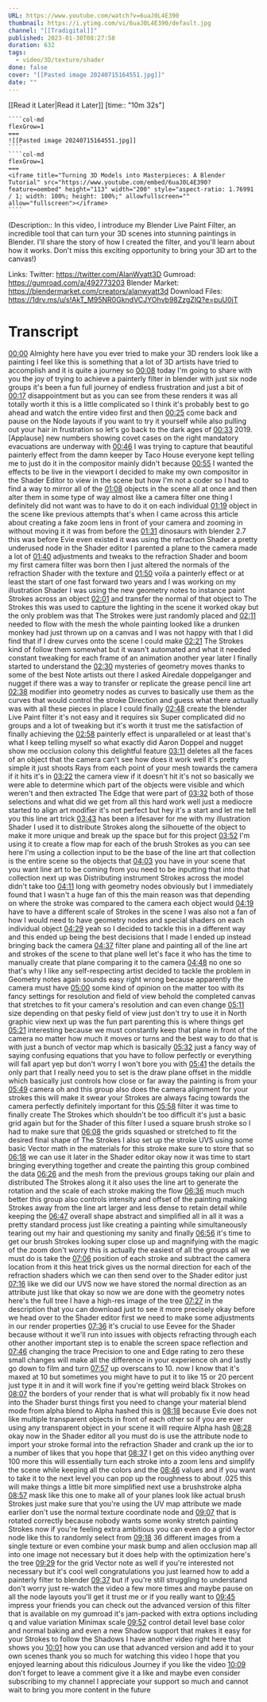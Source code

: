 ```yaml
---
URL: https://www.youtube.com/watch?v=6uaJ0L4E390
thumbnail: https://i.ytimg.com/vi/6uaJ0L4E390/default.jpg
channel: "[[Tradigital]]"
published: 2023-01-30T08:27:58
duration: 632
tags:
  - video/3D/texture/shader
done: false
cover: "[[Pasted image 20240715164551.jpg]]"
date: ""
---
```

[[Read it Later|Read it Later]] [time:: "10m 32s"]
`````col
````col-md
flexGrow=1
===
![[Pasted image 20240715164551.jpg]]
````
````col-md
flexGrow=1
===
<iframe title="Turning 3D Models into Masterpieces: A Blender Tutorial" src="https://www.youtube.com/embed/6uaJ0L4E390?feature=oembed" height="113" width="200" style="aspect-ratio: 1.76991 / 1; width: 100%; height: 100%;" allowfullscreen="" allow="fullscreen"></iframe>
````
`````
(Description:: In this video, I introduce my Blender Live Paint Filter, an incredible tool that can turn your 3D scenes into stunning paintings in Blender. I'll share the story of how I created the filter, and you'll learn about how it works. Don't miss this exciting opportunity to bring your 3D art to the canvas!)

Links: 
Twitter: https://twitter.com/AlanWyatt3D
Gumroad: https://gumroad.com/a/492773203
Blender Market: https://blendermarket.com/creators/alanwyatt3d
Download Files: https://1drv.ms/u/s!AkT_M95NR0GkndVCJYOhvb98ZzgZlQ?e=puU0jT

# Transcript
[00:00](https://www.youtube.com/watch?v=6uaJ0L4E390&t=0) Almighty here have you ever tried to make your 3D renders look like a painting I feel like this is something that a lot of 3D artists have tried to accomplish and it is quite a journey so 
[00:08](https://www.youtube.com/watch?v=6uaJ0L4E390&t=8) today I'm going to share with you the joy of trying to achieve a painterly filter in blender with just six node groups it's been a fun full journey of endless frustration and just a bit of 
[00:17](https://www.youtube.com/watch?v=6uaJ0L4E390&t=17) disappointment but as you can see from these renders it was all totally worth it this is a little complicated so I think it's probably best to go ahead and watch the entire video first and then 
[00:25](https://www.youtube.com/watch?v=6uaJ0L4E390&t=25) come back and pause on the Node layouts if you want to try it yourself while also pulling out your hair in frustration so let's go back to the dark ages of 
[00:33](https://www.youtube.com/watch?v=6uaJ0L4E390&t=33) 2019. [Applause] new numbers showing covet cases on the right mandatory evacuations are underway with 
[00:46](https://www.youtube.com/watch?v=6uaJ0L4E390&t=46) I was trying to capture that beautiful painterly effect from the damn keeper by Taco House everyone kept telling me to just do it in the compositor mainly didn't because 
[00:55](https://www.youtube.com/watch?v=6uaJ0L4E390&t=55) I wanted the effects to be live in the viewport I decided to make my own compositor in the Shader Editor to view in the scene but how I'm not a coder so I had to find a way to mirror all of the 
[01:08](https://www.youtube.com/watch?v=6uaJ0L4E390&t=68) objects in the scene all at once and then alter them in some type of way almost like a camera filter one thing I definitely did not want was to have to do it on each individual 
[01:19](https://www.youtube.com/watch?v=6uaJ0L4E390&t=79) object in the scene like previous attempts that's when I came across this article about creating a fake zoom lens in front of your camera and zooming in without moving it it was from before the 
[01:31](https://www.youtube.com/watch?v=6uaJ0L4E390&t=91) dinosaurs with blender 2.7 this was before Evie even existed it was using the refraction Shader a pretty underused node in the Shader editor I parented a plane to the camera made a lot of 
[01:40](https://www.youtube.com/watch?v=6uaJ0L4E390&t=100) adjustments and tweaks to the refraction Shader and boom my first camera filter was born then I just altered the normals of the refraction Shader with the texture and 
[01:50](https://www.youtube.com/watch?v=6uaJ0L4E390&t=110) voila a painterly effect or at least the start of one fast forward two years and I was working on my illustration Shader I was using the new geometry notes to instance paint Strokes across an object 
[02:01](https://www.youtube.com/watch?v=6uaJ0L4E390&t=121) and transfer the normal of that object to The Strokes this was used to capture the lighting in the scene it worked okay but the only problem was that The Strokes were just randomly placed and 
[02:11](https://www.youtube.com/watch?v=6uaJ0L4E390&t=131) needed to flow with the mesh the whole painting looked like a drunken monkey had just thrown up on a canvas and I was not happy with that I did find that if I drew curves onto the scene I could make 
[02:21](https://www.youtube.com/watch?v=6uaJ0L4E390&t=141) The Strokes kind of follow them somewhat but it wasn't automated and what it needed constant tweaking for each frame of an animation another year later I finally started to understand the 
[02:30](https://www.youtube.com/watch?v=6uaJ0L4E390&t=150) mysteries of geometry moves thanks to some of the best Note artists out there I asked Airedale doppelganger and nugget if there was a way to transfer or replicate the grease pencil line art 
[02:38](https://www.youtube.com/watch?v=6uaJ0L4E390&t=158) modifier into geometry nodes as curves to basically use them as the curves that would control the stroke Direction and guess what there actually was with all these pieces in place I could finally 
[02:48](https://www.youtube.com/watch?v=6uaJ0L4E390&t=168) create the blender Live Paint filter it's not easy and it requires six Super complicated did no groups and a lot of tweaking but it's worth it trust me the satisfaction of finally achieving the 
[02:58](https://www.youtube.com/watch?v=6uaJ0L4E390&t=178) painterly effect is unparalleled or at least that's what I keep telling myself so what exactly did Aaron Doppel and nugget show me occlusion colony this delightful feature 
[03:11](https://www.youtube.com/watch?v=6uaJ0L4E390&t=191) deletes all the faces of an object that the camera can't see how does it work well it's pretty simple it just shoots Rays from each point of your mesh towards the camera if it hits it's in 
[03:22](https://www.youtube.com/watch?v=6uaJ0L4E390&t=202) the camera view if it doesn't hit it's not so basically we were able to determine which part of the objects were visible and which weren't and then extracted The Edge that were part of 
[03:32](https://www.youtube.com/watch?v=6uaJ0L4E390&t=212) both of those selections and what did we get from all this hard work well just a mediocre started to align art modifier it's not perfect but hey it's a start and let me tell you this line art trick 
[03:43](https://www.youtube.com/watch?v=6uaJ0L4E390&t=223) has been a lifesaver for me with my illustration Shader I used it to distribute Strokes along the silhouette of the object to make it more unique and break up the space but for this project 
[03:52](https://www.youtube.com/watch?v=6uaJ0L4E390&t=232) I'm using it to create a flow map for each of the brush Strokes as you can see here I'm using a collection input to be the base of the line art that collection is the entire scene so the objects that 
[04:03](https://www.youtube.com/watch?v=6uaJ0L4E390&t=243) you have in your scene that you want line art to be coming from you need to be inputting that into that collection next up was Distributing instrument Strokes across the model didn't take too 
[04:11](https://www.youtube.com/watch?v=6uaJ0L4E390&t=251) long with geometry nodes obviously but I immediately found that I wasn't a huge fan of this the main reason was that depending on where the stroke was compared to the camera each object would 
[04:19](https://www.youtube.com/watch?v=6uaJ0L4E390&t=259) have to have a different scale of Strokes in the scene I was also not a fan of how I would need to have geometry nodes and special shaders on each individual object 
[04:29](https://www.youtube.com/watch?v=6uaJ0L4E390&t=269) yeah so I decided to tackle this in a different way and this ended up being the best decisions that I made I ended up instead bringing back the camera 
[04:37](https://www.youtube.com/watch?v=6uaJ0L4E390&t=277) filter plane and painting all of the line art and strokes of the scene to that plane well let's face it who has the time to manually create that plane comparing it to the camera 
[04:48](https://www.youtube.com/watch?v=6uaJ0L4E390&t=288) no one so that's why I like any self-respecting artist decided to tackle the problem in Geometry notes again sounds easy right wrong because apparently the camera must have 
[05:00](https://www.youtube.com/watch?v=6uaJ0L4E390&t=300) some kind of opinion on the matter too with its fancy settings for resolution and field of view behold the completed canvas that stretches to fit your camera's resolution and can even change 
[05:11](https://www.youtube.com/watch?v=6uaJ0L4E390&t=311) size depending on that pesky field of view just don't try to use it in North graphic view next up was the fun part parenting this is where things get 
[05:21](https://www.youtube.com/watch?v=6uaJ0L4E390&t=321) interesting because we must constantly keep that plane in front of the camera no matter how much it moves or turns and the best way to do that is with just a bunch of vector map which is basically 
[05:32](https://www.youtube.com/watch?v=6uaJ0L4E390&t=332) just a fancy way of saying confusing equations that you have to follow perfectly or everything will fall apart yep but don't worry I won't bore you with 
[05:41](https://www.youtube.com/watch?v=6uaJ0L4E390&t=341) the details the only part that I really need you to set is the draw plane offset in the middle which basically just controls how close or far away the painting is from your 
[05:49](https://www.youtube.com/watch?v=6uaJ0L4E390&t=349) camera oh and this group also does the camera alignment for your strokes this will make it swear your Strokes are always facing towards the camera perfectly definitely important for this 
[05:58](https://www.youtube.com/watch?v=6uaJ0L4E390&t=358) filter it was time to finally create The Strokes which shouldn't be too difficult it's just a basic grid again but for the Shader of this filter I used a square brush stroke so I had to make sure that 
[06:08](https://www.youtube.com/watch?v=6uaJ0L4E390&t=368) the grids squashed or stretched to fit the desired final shape of The Strokes I also set up the stroke UVS using some basic Vector math in the materials for this stroke make sure to store that so 
[06:18](https://www.youtube.com/watch?v=6uaJ0L4E390&t=378) we can use it later in the Shader editor okay now it was time to start bringing everything together and create the painting this group combined the data 
[06:26](https://www.youtube.com/watch?v=6uaJ0L4E390&t=386) and the mesh from the previous groups taking our plain and distributed The Strokes along it it also uses the line art to generate the rotation and the scale of each stroke making the flow 
[06:36](https://www.youtube.com/watch?v=6uaJ0L4E390&t=396) much much better this group also controls intensity and offset of the painting making Strokes away from the line art larger and less dense to retain detail while keeping the 
[06:47](https://www.youtube.com/watch?v=6uaJ0L4E390&t=407) overall shape abstract and simplified all in all it was a pretty standard process just like creating a painting while simultaneously tearing out my hair and questioning my sanity and finally 
[06:56](https://www.youtube.com/watch?v=6uaJ0L4E390&t=416) it's time to get our brush Strokes looking super close up and magnifying with the magic of the zoom don't worry this is actually the easiest of all the groups all we must do is take the 
[07:06](https://www.youtube.com/watch?v=6uaJ0L4E390&t=426) position of each stroke and subtract the camera location from it this heat trick gives us the normal direction for each of the refraction shaders which we can then send over to the Shader editor just 
[07:16](https://www.youtube.com/watch?v=6uaJ0L4E390&t=436) like we did our UVS now we have stored the normal direction as an attribute just like that okay so now we are done with the geometry notes here's the full tree I have a high-res image of the tree 
[07:27](https://www.youtube.com/watch?v=6uaJ0L4E390&t=447) in the description that you can download just to see it more precisely okay before we head over to the Shader editor first we need to make some adjustments in our render properties 
[07:36](https://www.youtube.com/watch?v=6uaJ0L4E390&t=456) it's crucial to use Eevee for the Shader because without it we'll run into issues with objects refracting through each other another important step is to enable the screen space reflection and 
[07:46](https://www.youtube.com/watch?v=6uaJ0L4E390&t=466) changing the trace Precision to one and Edge rating to zero these small changes will make all the difference in your experience oh and lastly go down to film and turn 
[07:57](https://www.youtube.com/watch?v=6uaJ0L4E390&t=477) up overscans to 10. now I know that it's maxed at 10 but sometimes you might have to put it to like 15 or 20 percent just type it in and it will work fine if you're getting weird black Strokes on 
[08:07](https://www.youtube.com/watch?v=6uaJ0L4E390&t=487) the borders of your render that is what will probably fix it now head into the Shader burst things first you need to change your material blend mode from alpha blend to Alpha hashed this is 
[08:18](https://www.youtube.com/watch?v=6uaJ0L4E390&t=498) because Evie does not like multiple transparent objects in front of each other so if you are ever using any transparent object in your scene it will require Alpha hash 
[08:28](https://www.youtube.com/watch?v=6uaJ0L4E390&t=508) okay now in the Shader editor all you must do is use the attribute node to import your stroke formal into the refraction Shader and crank up the ior to a number of likes that you hope that 
[08:37](https://www.youtube.com/watch?v=6uaJ0L4E390&t=517) I get on this video anything over 100 more this will essentially turn each stroke into a zoom lens and simplify the scene while keeping all the colors and the 
[08:46](https://www.youtube.com/watch?v=6uaJ0L4E390&t=526) values and if you want to take it to the next level you can pop up the roughness to about .025 this will make things a little bit more simplified next use a brushstroke alpha 
[08:57](https://www.youtube.com/watch?v=6uaJ0L4E390&t=537) mask like this one to make all of your planes look like actual brush Strokes just make sure that you're using the UV map attribute we made earlier don't use the normal texture coordinate node and 
[09:07](https://www.youtube.com/watch?v=6uaJ0L4E390&t=547) that is rotated correctly because nobody wants some wonky stretch painting Strokes now if you're feeling extra ambitious you can even do a grid Vector node like this to randomly select from 
[09:18](https://www.youtube.com/watch?v=6uaJ0L4E390&t=558) 36 different images from a single texture or even combine your mask bump and alien occlusion map all into one image not necessary but it does help with the optimization here's the tree 
[09:29](https://www.youtube.com/watch?v=6uaJ0L4E390&t=569) for the grid Vector note as well if you're interested not necessary but it's cool well congratulations you just learned how to add a painterly filter to blender 
[09:37](https://www.youtube.com/watch?v=6uaJ0L4E390&t=577) but if you're still struggling to understand don't worry just re-watch the video a few more times and maybe pause on all the node layouts you'll get it trust me or if you really want to 
[09:45](https://www.youtube.com/watch?v=6uaJ0L4E390&t=585) impress your friends you can check out the advanced version of this filter that is available on my gumroad it's jam-packed with extra options including q and value variation Minimax scale 
[09:52](https://www.youtube.com/watch?v=6uaJ0L4E390&t=592) control detail level base color and normal baking and even a new Shadow support that makes it easy for your Strokes to follow the Shadows I have another video right here that shows you 
[10:01](https://www.youtube.com/watch?v=6uaJ0L4E390&t=601) how you can use that advanced version and add it to your own scenes thank you so much for watching this video I hope that you enjoyed learning about this ridiculous Journey if you like the video 
[10:09](https://www.youtube.com/watch?v=6uaJ0L4E390&t=609) don't forget to leave a comment give it a like and maybe even consider subscribing to my channel I appreciate your support so much and cannot wait to bring you more content in the future 